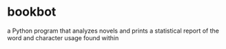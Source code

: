 # bookbot
a Python program that analyzes novels and prints a statistical report of the word and character usage found within
